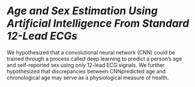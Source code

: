 # *Age and Sex Estimation Using Artificial Intelligence From Standard 12-Lead ECGs*
We hypothesized that a convolutional neural network (CNN) could be trained through a process called deep learning to predict a person’s age and self-reported sex using only 12-lead ECG signals. We further hypothesized that discrepancies between CNNpredicted age and chronological age may serve as a physiological measure of health.
